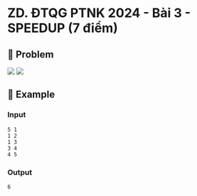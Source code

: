 # ZD. ĐTQG PTNK 2024 - Bài 3 - SPEEDUP (7 điểm)

## 📖 Problem

![](https://espresso.codeforces.com/234a12611c0fdcfe85f2f8597f314949fb28da9b.png)
![](https://espresso.codeforces.com/4b159d490cd450e5e6dcedfbaae24bb166170bdc.png)


## 🧠 Example

### Input

```text
5 1
1 2
1 3
3 4
4 5
```

### Output

```text
6
```


